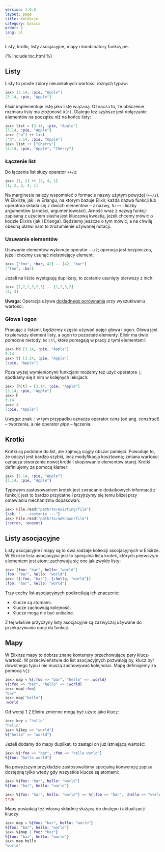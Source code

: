 ```yaml
---
version: 1.0.0
layout: page
title: Kolekcje
category: basics
order: 2
lang: pl
---
```


Listy, krotki, listy asocjacyjne, mapy i kombinatory funkcyjne.

{% include toc.html %}

## Listy

Listy to proste zbiory nieunikalnych wartości różnych typów:

```elixir
iex> [3.14, :pie, "Apple"]
[3.14, :pie, "Apple"]
```

Elixir implementuje listę jako listę wiązaną.  Oznacza to, że obliczenie rozmiaru listy ma złożoność `O(n)`.  Dlatego też szybsze jest dołączanie elementów na początku niż na końcu listy:

```elixir
iex> list = [3.14, :pie, "Apple"]
[3.14, :pie, "Apple"]
iex> ["π"] ++ list
["π", 3.14, :pie, "Apple"]
iex> list ++ ["Cherry"]
[3.14, :pie, "Apple", "Cherry"]
```

### Łączenie list

Do łączenia list służy operator `++/2`:

```elixir
iex> [1, 2] ++ [3, 4, 1]
[1, 2, 3, 4, 1]
```

Na marginesie należy wspomnieć o formacie nazwy użytym powyżej (`++/2`). W Elixirze, jak i w Erlangu, na którym bazuje Elixir, każda nazwa funkcji lub operatora składa się z dwóch elementów – z nazwy, tu `++` i liczby argumentów (arności, argumentowości). Arność wraz z nazwą funkcji zapisaną z użyciem slasha jest kluczową kwestią, jeżeli chcemy mówić o kodzie Elixira (jak i Erlanga). Będziemy jeszcze o tym mówić, a na chwilę obecną ułatwi nam to zrozumienie używanej notacji.   

### Usuwanie elementów

Usuwanie elementów wykonuje operator `--/2`; operacja jest bezpieczna, jeżeli chcemy usunąć nieistniejący element:

```elixir
iex> ["foo", :bar, 42] -- [42, "bar"]
["foo", :bar]
```

Jeżeli na liście występują duplikaty, to zostanie usunięty pierwszy z nich:

```elixir
iex> [1,2,2,3,2,3] -- [1,2,3,2]
[2, 3]
```

**Uwaga:** Operacja używa [dokładnego porównania](../basics/#comparison) przy wyszukiwaniu wartości.

### Głowa i ogon

Pracując z listami, będziemy często używać pojęć głowa i ogon.  Głowa jest to pierwszy element listy, a ogon to pozostałe elementy.  Elixir ma dwie pomocne metody, `hd` i `tl`, które pomagają w pracy z tymi elementami:

```elixir
iex> hd [3.14, :pie, "Apple"]
3.14
iex> tl [3.14, :pie, "Apple"]
[:pie, "Apple"]
```

Poza wyżej wymienionymi funkcjami możemy też użyć operatora `|`; spotkamy się z nim w kolejnych lekcjach:

```elixir
iex> [h|t] = [3.14, :pie, "Apple"]
[3.14, :pie, "Apple"]
iex> h
3.14
iex> t
[:pie, "Apple"]
```

_Uwaga_: znak `|` w tym przypadku oznacza operator _cons_ (od ang. _construct_) – tworzenia, a nie operator _pipe_ – łączenia.  

## Krotki

Krotki są podobne do list, ale zajmują ciągły obszar pamięci.  Powoduje to, że odczyt jest bardzo szybki, lecz modyfikacja kosztowna; zmiana wartości oznacza stworzenie nowej krotki i skopiowanie elementów starej.  Krotki definiujemy za pomocą klamer:

```elixir
iex> {3.14, :pie, "Apple"}
{3.14, :pie, "Apple"}
```

Typowym zastosowaniem krotek jest zwracanie dodatkowych informacji z funkcji; jest to bardzo przydatne i przyjrzymy się temu bliżej przy omawianiu mechanizmu dopasowań:

```elixir
iex> File.read("path/to/existing/file")
{:ok, "... contents ..."}
iex> File.read("path/to/unknown/file")
{:error, :enoent}
```

## Listy asocjacyjne

Listy asocjacyjne i mapy są to dwa rodzaje kolekcji asocjacyjnych w Elixirze.  W Elixirze lista asocjacyjna jest to specjalna lista krotek, których pierwszym elementem jest atom; zachowują się one jak zwykłe listy:

```elixir
iex> [foo: "bar", hello: "world"]
[foo: "bar", hello: "world"]
iex> [{:foo, "bar"}, {:hello, "world"}]
[foo: "bar", hello: "world"]
```

Trzy cechy list asocjacyjnych podkreślają ich znaczenie: 

+ Klucze są atomami.
+ Klucze zachowują kolejność.
+ Klucze mogą nie być unikalne.

Z tej właśnie przyczyny listy asocjacyjne są zazwyczaj używane do przekazywania opcji do funkcji.

## Mapy

W Elixirze mapy to dobrze znane kontenery przechowujące pary klucz-wartość. W przeciwieństwie do list asocjacyjnych pozwalają by, klucz był dowolnego typu i nie muszą zachowywać kolejności.  Mapę definiujemy za pomocą `%{}`:

```elixir
iex> map = %{:foo => "bar", "hello" => :world}
%{:foo => "bar", "hello" => :world}
iex> map[:foo]
"bar"
iex> map["hello"]
:world
```

Od wersji 1.2 Elixira zmienne mogą być użyte jako klucz:

```elixir
iex> key = "hello"
"hello"
iex> %{key => "world"}
%{"hello" => "world"}
```

Jeżeli dodamy do mapy duplikat, to zastąpi on już istniejącą wartość:

```elixir
iex> %{:foo => "bar", :foo => "hello world"}
%{foo: "hello world"}
```

Na powyższym przykładzie zastosowaliśmy specjalną konwencję zapisu dostępną tylko wtedy gdy wszystkie klucze są atomami:

```elixir
iex> %{foo: "bar", hello: "world"}
%{foo: "bar", hello: "world"}

iex> %{foo: "bar", hello: "world"} == %{:foo => "bar", :hello => "world"}
true
```

Mapy posiadają też własną składnię służącą do dostępu i aktualizacji kluczy:

```elixir
iex> map = %{foo: "bar", hello: "world"}
%{foo: "bar", hello: "world"}
iex> %{map | foo: "baz"}
%{foo: "baz", hello: "world"}
iex> map.hello
"world"
```
